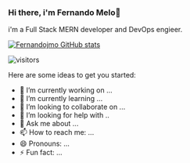 ### Hi there, i'm Fernando Melo👋

i'm a Full Stack MERN developer and DevOps engieer.

[![Fernandojmo GitHub stats](https://github-readme-stats.vercel.app/api?username=Fernandojmo)](https://github.com/anuraghazra/github-readme-stats)

![visitors]([https://visitor-badge.glitch.me/badge?page_id=page.id&left_color=green&right_color=red](https://www.linkedin.com/in/fernando-melo-olivares-31329b201/overlay/background-image/))

Here are some ideas to get you started:

- 🔭 I’m currently working on ...
- 🌱 I’m currently learning ...
- 👯 I’m looking to collaborate on ...
- 🤔 I’m looking for help with ..
- 💬 Ask me about ...
- 📫 How to reach me: ...
- 😄 Pronouns: ...
- ⚡ Fun fact: ...

